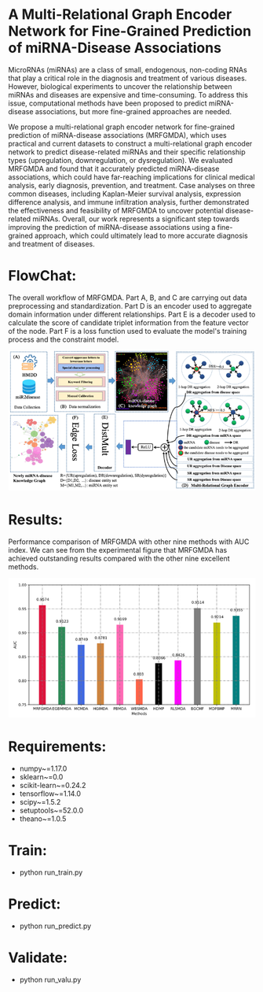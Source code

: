 # A Multi-Relational Graph Encoder Network for Fine-Grained Prediction of miRNA-Disease Associations
MicroRNAs (miRNAs) are a class of small, endogenous, non-coding RNAs that play a critical role in the diagnosis and treatment of various diseases. However, biological experiments to uncover the relationship between miRNAs and diseases are expensive and time-consuming. To address this issue, computational methods have been proposed to predict miRNA-disease associations, but more fine-grained approaches are needed.

We propose a multi-relational graph encoder network for fine-grained prediction of miRNA-disease associations (MRFGMDA), which uses practical and current datasets to construct a multi-relational graph encoder network to predict disease-related miRNAs and their specific relationship types (upregulation, downregulation, or dysregulation).
We evaluated MRFGMDA and found that it accurately predicted miRNA-disease associations, which could have far-reaching implications for clinical medical analysis, early diagnosis, prevention, and treatment. Case analyses on three common diseases, including Kaplan-Meier survival analysis, expression difference analysis, and immune infiltration analysis, further demonstrated the effectiveness and feasibility of MRFGMDA to uncover potential disease-related miRNAs.
Overall, our work represents a significant step towards improving the prediction of miRNA-disease associations using a fine-grained approach, which could ultimately lead to more accurate diagnosis and treatment of diseases.
# FlowChat:
The overall workflow of MRFGMDA. Part A, B, and C are carrying out data preprocessing and standardization. Part D is an encoder used to aggregate domain information under different relationships. Part E is a decoder used to calculate the score of candidate triplet information from the feature vector of the node. Part F is a loss function used to evaluate the model's training process and the constraint model.

![FlowChat.png](FlowChat.png)

# Results:
Performance comparison of MRFGMDA with other nine methods with AUC index. We can see from the experimental figure that MRFGMDA has achieved outstanding results compared with the other nine excellent methods.

![Results.png](Results.png)

# Requirements:
* numpy~=1.17.0
* sklearn~=0.0
* scikit-learn~=0.24.2
* tensorflow~=1.14.0
* scipy~=1.5.2
* setuptools~=52.0.0
* theano~=1.0.5

# Train:
* python run_train.py

# Predict:
* python run_predict.py

# Validate:
* python run_valu.py